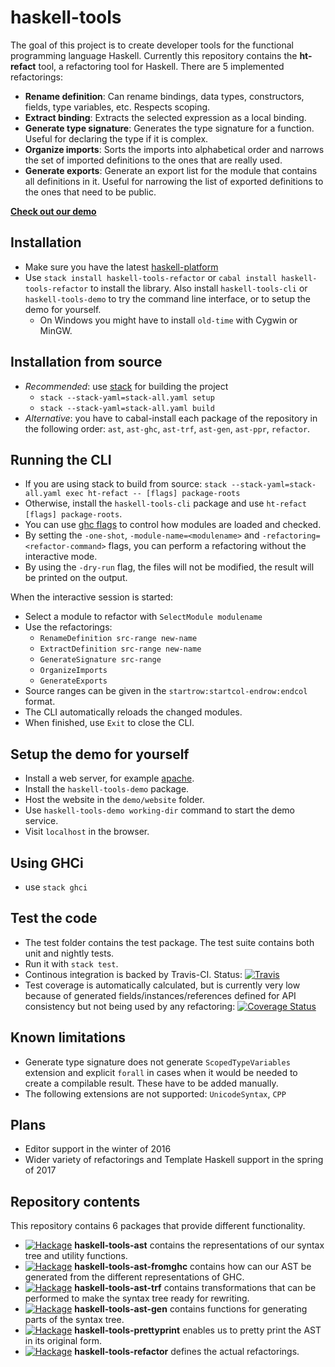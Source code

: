 # haskell-tools

The goal of this project is to create developer tools for the functional programming language Haskell. Currently this repository contains the **ht-refact** tool, a refactoring tool for Haskell. There are 5 implemented refactorings: 
  - **Rename definition**: Can rename bindings, data types, constructors, fields, type variables, etc. Respects scoping.
  - **Extract binding**: Extracts the selected expression as a local binding.
  - **Generate type signature**: Generates the type signature for a function. Useful for declaring the type if it is complex.
  - **Organize imports**: Sorts the imports into alphabetical order and narrows the set of imported definitions to the ones that are really used.
  - **Generate exports**: Generate an export list for the module that contains all definitions in it. Useful for narrowing the list of exported definitions to the ones that need to be public.

**[Check out our demo](http://haskelltools.org)**

## Installation

  - Make sure you have the latest [haskell-platform](https://www.haskell.org/platform/)
  - Use `stack install haskell-tools-refactor` or `cabal install haskell-tools-refactor` to install the library. Also install `haskell-tools-cli` or `haskell-tools-demo` to try the command line interface, or to setup the demo for yourself.
    - On Windows you might have to install `old-time` with Cygwin or MinGW.

## Installation from source

  - *Recommended*: use [stack](https://docs.haskellstack.org/en/stable/README/) for building the project
    - `stack --stack-yaml=stack-all.yaml setup`
    - `stack --stack-yaml=stack-all.yaml build`
  - *Alternative*: you have to cabal-install each package of the repository in the following order: `ast`, `ast-ghc`, `ast-trf`, `ast-gen`, `ast-ppr`, `refactor`.
  
## Running the CLI

  - If you are using stack to build from source: `stack --stack-yaml=stack-all.yaml exec ht-refact -- [flags] package-roots`
  - Otherwise, install the `haskell-tools-cli` package and use `ht-refact [flags] package-roots`.
  - You can use [ghc flags](https://downloads.haskell.org/~ghc/latest/docs/html/users_guide/flags.html) to control how modules are loaded and checked.
  - By setting the `-one-shot`, `-module-name=<modulename>` and `-refactoring=<refactor-command>` flags, you can perform a refactoring without the interactive mode.
  - By using the `-dry-run` flag, the files will not be modified, the result will be printed on the output.
  
When the interactive session is started:
  - Select a module to refactor with `SelectModule modulename`
  - Use the refactorings:
    - `RenameDefinition src-range new-name`
    - `ExtractDefinition src-range new-name`
    - `GenerateSignature src-range`
    - `OrganizeImports`
    - `GenerateExports`
  - Source ranges can be given in the `startrow:startcol-endrow:endcol` format.
  - The CLI automatically reloads the changed modules.
  - When finished, use `Exit` to close the CLI.

## Setup the demo for yourself

  - Install a web server, for example [apache](https://httpd.apache.org/).
  - Install the `haskell-tools-demo` package.
  - Host the website in the `demo/website` folder.
  - Use `haskell-tools-demo working-dir` command to start the demo service.
  - Visit `localhost` in the browser.

## Using GHCi

  - use `stack ghci`

## Test the code

  - The test folder contains the test package. The test suite contains both unit and nightly tests.
  - Run it with `stack test`.
  - Continous integration is backed by Travis-CI. Status: [![Travis](https://img.shields.io/travis/haskell-tools/haskell-tools/master.svg)](https://travis-ci.org/haskell-tools/haskell-tools)
  - Test coverage is automatically calculated, but is currently very low because of generated fields/instances/references defined for API consistency but not being used by any refactoring: [![Coverage Status](https://coveralls.io/repos/github/haskell-tools/haskell-tools/badge.svg)](https://coveralls.io/github/haskell-tools/haskell-tools)

## Known limitations

  - Generate type signature does not generate `ScopedTypeVariables` extension and explicit `forall` in cases when it would be needed to create a compilable result. These have to be added manually.
  - The following extensions are not supported: `UnicodeSyntax`, `CPP`

## Plans

  - Editor support in the winter of 2016
  - Wider variety of refactorings and Template Haskell support in the spring of 2017

## Repository contents

This repository contains 6 packages that provide different functionality.
  - [![Hackage](https://img.shields.io/hackage/v/haskell-tools-ast.svg)](http://hackage.haskell.org/package/haskell-tools-ast) **haskell-tools-ast** contains the representations of our syntax tree and utility functions.
  - [![Hackage](https://img.shields.io/hackage/v/haskell-tools-ast-fromghc.svg)](http://hackage.haskell.org/package/haskell-tools-ast-fromghc) **haskell-tools-ast-fromghc** contains how can our AST be generated from the different representations of GHC.
  - [![Hackage](https://img.shields.io/hackage/v/haskell-tools-ast-trf.svg)](http://hackage.haskell.org/package/haskell-tools-ast-trf) **haskell-tools-ast-trf** contains transformations that can be performed to make the syntax tree ready for rewriting.
  - [![Hackage](https://img.shields.io/hackage/v/haskell-tools-ast-gen.svg)](http://hackage.haskell.org/package/haskell-tools-ast-gen) **haskell-tools-ast-gen** contains functions for generating parts of the syntax tree.
  - [![Hackage](https://img.shields.io/hackage/v/haskell-tools-prettyprint.svg)](http://hackage.haskell.org/package/haskell-tools-prettyprint) **haskell-tools-prettyprint** enables us to pretty print the AST in its original form.
  - [![Hackage](https://img.shields.io/hackage/v/haskell-tools-refactor.svg)](http://hackage.haskell.org/package/haskell-tools-refactor) **haskell-tools-refactor** defines the actual refactorings.
